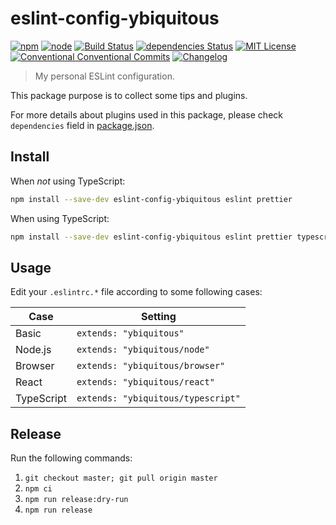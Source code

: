 # eslint-config-ybiquitous

[![npm](https://img.shields.io/npm/v/eslint-config-ybiquitous.svg)](https://www.npmjs.com/package/eslint-config-ybiquitous)
[![node](https://img.shields.io/node/v/eslint-config-ybiquitous.svg)](https://github.com/ybiquitous/eslint-config-ybiquitous)
[![Build Status](https://travis-ci.org/ybiquitous/eslint-config-ybiquitous.svg?branch=master)](https://travis-ci.org/ybiquitous/eslint-config-ybiquitous)
[![dependencies Status](https://david-dm.org/ybiquitous/eslint-config-ybiquitous/status.svg)](https://david-dm.org/ybiquitous/eslint-config-ybiquitous)
[![MIT License](https://img.shields.io/github/license/ybiquitous/ybiq.svg)](LICENSE)
[![Conventional Conventional Commits](https://img.shields.io/badge/Conventional%20Commits-1.0.0-yellow.svg)](https://conventionalcommits.org)
[![Changelog](https://img.shields.io/badge/changelog-here-blue.svg)](CHANGELOG.md)

> My personal ESLint configuration.

This package purpose is to collect some tips and plugins.

For more details about plugins used in this package,
please check `dependencies` field in [package.json](package.json).

## Install

When _not_ using TypeScript:

```sh
npm install --save-dev eslint-config-ybiquitous eslint prettier
```

When using TypeScript:

```sh
npm install --save-dev eslint-config-ybiquitous eslint prettier typescript @typescript-eslint/eslint-plugin @typescript-eslint/parser
```

## Usage

Edit your `.eslintrc.*` file according to some following cases:

| Case       | Setting                            |
| ---------- | ---------------------------------- |
| Basic      | `extends: "ybiquitous"`            |
| Node.js    | `extends: "ybiquitous/node"`       |
| Browser    | `extends: "ybiquitous/browser"`    |
| React      | `extends: "ybiquitous/react"`      |
| TypeScript | `extends: "ybiquitous/typescript"` |

## Release

Run the following commands:

1.  `git checkout master; git pull origin master`
2.  `npm ci`
3.  `npm run release:dry-run`
4.  `npm run release`
